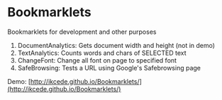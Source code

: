 Bookmarklets
=========================

Bookmarklets for development and other purposes

1. DocumentAnalytics: Gets document width and height (not in demo)
2. TextAnalytics: Counts words and chars of SELECTED text
3. ChangeFont: Change all font on page to specified font
4. SafeBrowsing: Tests a URL using Google's Safebrowsing page

Demo: [http://ikcede.github.io/Bookmarklets/](http://ikcede.github.io/Bookmarklets/)
